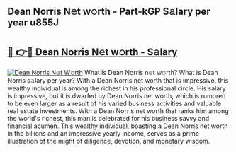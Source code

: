 ## Dean Norris N𝚎t w𝚘rth - Part-kGP S𝚊lary per year u855J

# <h2><a href="http://gc3nw1.nevu.top/?p=Dean+Norris">🔗 👉🔴 Dean Norris N𝚎t w𝚘rth - S𝚊lary</a></h2>

[![Dean Norris N𝚎t W𝚘rth](https://i.imgur.com/Oavwk0R.jpeg)](http://gc3nw1.nevu.top/?p=Dean+Norris)
What is Dean Norris n𝚎t w𝚘rth? What is Dean Norris s𝚊lary per year?
With a Dean Norris net worth that is impressive, this wealthy individual is among the richest in his professional circle. His salary is impressive, but it is dwarfed by Dean Norris net worth, which is rumored to be even larger as a result of his varied business activities and valuable real estate investments. With a Dean Norris net worth that ranks him among the world's richest, this man is celebrated for his business savvy and financial acumen. This wealthy individual, boasting a Dean Norris net worth in the billions and an impressive yearly income, serves as a prime illustration of the might of diligence, devotion, and monetary wisdom.
